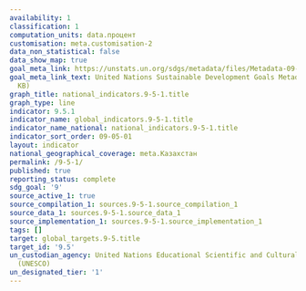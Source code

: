 ```yaml
---
availability: 1
classification: 1
computation_units: data.процент
customisation: meta.customisation-2
data_non_statistical: false
data_show_map: true
goal_meta_link: https://unstats.un.org/sdgs/metadata/files/Metadata-09-05-01.pdf
goal_meta_link_text: United Nations Sustainable Development Goals Metadata (PDF 382
  KB)
graph_title: national_indicators.9-5-1.title
graph_type: line
indicator: 9.5.1
indicator_name: global_indicators.9-5-1.title 
indicator_name_national: national_indicators.9-5-1.title
indicator_sort_order: 09-05-01
layout: indicator
national_geographical_coverage: meta.Казахстан
permalink: /9-5-1/
published: true
reporting_status: complete
sdg_goal: '9'
source_active_1: true
source_compilation_1: sources.9-5-1.source_compilation_1
source_data_1: sources.9-5-1.source_data_1
source_implementation_1: sources.9-5-1.source_implementation_1
tags: []
target: global_targets.9-5.title
target_id: '9.5'
un_custodian_agency: United Nations Educational Scientific and Cultural Organization
  (UNESCO)
un_designated_tier: '1'
---
```

